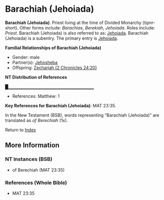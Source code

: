 # Barachiah (Jehoiada)
**Barachiah (Jehoiada)**. 
Priest living at the time of Divided Monarchy (tipnr-short). 
Other forms include: 
*Barachias*, *Berekiah*, *Jehoiada*. 
Roles include: 
_Priest_. 
Barachiah (Jehoiada) is also referred to as: 
[Jehoiada](Jehoiada.2.md). 
Barachiah (Jehoiada) is a subentry. The primary entry is 
[Jehoiada](Jehoiada.2.md). 




**Familial Relationships of Barachiah (Jehoiada)**


* Gender: male
* Partner(s): [Jehosheba](Jehosheba.md)
* Offspring: [Zechariah (2 Chronicles 24:20)](Zechariah.12.md)


**NT Distribution of References**

█▁▁▁▁▁▁▁▁▁▁▁▁▁▁▁▁▁▁▁▁▁▁▁▁▁▁
* References: Matthew: 1



**Key References for Barachiah (Jehoiada)**: 
MAT 23:35. 




In the New Testament (BSB), words representing “Barachiah (Jehoiada)” are translated as 
*of Berechiah* (1x). 


Return to [Index](00-Index.md)

## More Information

### NT Instances (BSB)

* of Berechiah (MAT 23:35)



### References (Whole Bible)

* MAT 23:35



